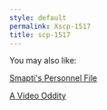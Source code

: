 ```yaml
---
style: default
permalink: Xscp-1517
title: scp-1517
---
```

You may also like:

[Smapti's Personnel File](http://scp-wiki.net/smapti-s-personnel-file)

[A Video Oddity](http://scp-wiki.net/video-oddity)
